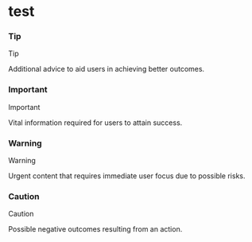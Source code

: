 # test

### Tip

> [!TIP]
> Additional advice to aid users in achieving better outcomes.

### Important

> [!IMPORTANT]
> Vital information required for users to attain success.

### Warning

> [!WARNING]
> Urgent content that requires immediate user focus due to possible risks.

### Caution

> [!CAUTION]
> Possible negative outcomes resulting from an action.

